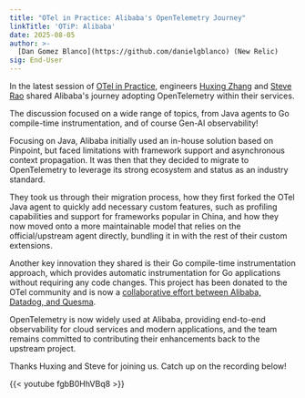```yaml
---
title: "OTel in Practice: Alibaba's OpenTelemetry Journey"
linkTitle: 'OTiP: Alibaba'
date: 2025-08-05
author: >-
  [Dan Gomez Blanco](https://github.com/danielgblanco) (New Relic)
sig: End-User
---
```


In the latest session of
[OTel in Practice](/community/end-user/otel-in-practice/), engineers
[Huxing Zhang](https://github.com/ralf0131) and
[Steve Rao](https://github.com/steverao) shared Alibaba's journey adopting
OpenTelemetry within their services.

The discussion focused on a wide range of topics, from Java agents to Go
compile-time instrumentation, and of course Gen-AI observability!

Focusing on Java, Alibaba initially used an in-house solution based on Pinpoint,
but faced limitations with framework support and asynchronous context
propagation. It was then that they decided to migrate to OpenTelemetry to
leverage its strong ecosystem and status as an industry standard.

They took us through their migration process, how they first forked the OTel
Java agent to quickly add necessary custom features, such as profiling
capabilities and support for frameworks popular in China, and how they now moved
onto a more maintainable model that relies on the official/upstream agent
directly, bundling it in with the rest of their custom extensions.

Another key innovation they shared is their Go compile-time instrumentation
approach, which provides automatic instrumentation for Go applications without
requiring any code changes. This project has been donated to the OTel community
and is now a
[collaborative effort between Alibaba, Datadog, and Quesma](/blog/2025/go-compile-time-instrumentation/).

OpenTelemetry is now widely used at Alibaba, providing end-to-end observability
for cloud services and modern applications, and the team remains committed to
contributing their enhancements back to the upstream project.

Thanks Huxing and Steve for joining us. Catch up on the recording below!

<div class="td-max-width-on-larger-screens">
{{< youtube fgbB0HhVBq8 >}}
</div>
